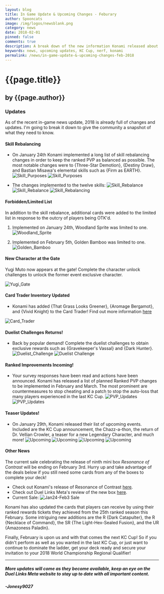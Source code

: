 ```yaml
---
layout: blog
title: In Game Update & Upcoming Changes - Feburary
author: Spooncats
image: /img/logos/newsblank.png
category: news
date: 2018-02-01
pinned: false
comments: true
description: A break down of the new information Konami released about KC Cup and Upcoming Updates.
keywords: news, upcoming updates, KC Cup, nerf, konami
permalink: /news/in-game-update-&-upcoming-changes-feb-2018
---
```


# {{page.title}}
## by {{page.author}}


### Updates
As of the recent in-game news update, 2018 is already full of changes and updates. I'm going to break it down to give the community a snapshot of what they need to know.

#### Skill Rebalancing
* On January 24th Konami implemented a long list of skill rebalancing changes in order to keep the ranked PVP as balanced as possible. The most notable changes were to {Three-Star Demotion}, {Destiny Draw}, and Bastian Misawa's elemental skills such as {Firm as EARTH}.
![Skill_Purposes](https://i.imgur.com/KqnhlNt.png)
![Skill_Purposes](https://i.imgur.com/s1lQJv2.png)

* The changes implemented to the twelve skills:
![Skill_Rebalance](https://i.imgur.com/e3awmcg.png)
![Skill_Rebalance](https://i.imgur.com/HjY2P9X.png)
![Skill_Rebalancing](https://i.imgur.com/kKkjtd6.png)

#### Forbidden/Limited List
In addition to the skill rebalance, additional cards were added to the limited list in response to the outcry of players being OTK'd.
1. Implemented on January 24th, Woodland Sprite was limited to one.
![Woodland_Sprite](https://i.imgur.com/PuHVdBY.png)

2. Implemented on February 5th, Golden Bamboo was limited to one. 
![Golden_Bamboo](https://i.imgur.com/7eG5035.png)


#### New Character at the Gate
Yugi Muto now appears at the gate! Complete the character unlock challenges to unlock the former event exclusive character.

![Yugi_Gate](https://i.imgur.com/NC6HIyD.png)

#### Card Trader Inventory Updated
* Konami has added {That Grass Looks Greener}, {Aromage Bergamot}, and {Vivid Knight} to the Card Trader! Find out more information [here](https://duellinksmeta.netlify.com/news/card-trader-inventorty-updated)

![Card_Trader](https://i.imgur.com/rBeGuDV.png)

#### Duelist Challenges Returns!
* Back by popular demand! Complete the duelist challenges to obtain exclusive rewards such as {Gravekeeper's Vassal} and {Dark Hunter}.![Duelist_Challenge](https://i.imgur.com/4aaLCYj.png)
![Duelist Challenge](https://i.imgur.com/MvhrgF8.png)

#### Ranked Improvements Incoming!
* Your survey responses have been read and actions have been announced. Konami has released a list of planned Ranked PVP changes to be implemented in February and March. The most prominent are countermeasures to stop cheating and a patch to stop the auto-loss that many players experienced in the last KC Cup.
![PVP_Updates](https://i.imgur.com/xvNRpak.png)
![PVP_Updates](https://i.imgur.com/7w8HnQO.png)

#### Teaser Updates!
* On January 29th, Konami released their list of upcoming events. Included are the KC Cup announcement, the Chazz-a-thon, the return of Dr. Vellian Crowler, a teaser for a new Legendary Character, and much more!
![Upcoming](https://i.imgur.com/43tELd0.png)
![Upcoming](https://i.imgur.com/NYZT285.png)
![Upcoming](https://i.imgur.com/TCQ6Gvs.png)
![Upcoming](https://i.imgur.com/ojWEfGc.png)
#### Other News
The current sale celebrating the release of ninth mini box *Resonance of Contrast* will be ending on February 3rd. Hurry up and take advantage of the deals below if you still need some cards from any of the boxes to complete your deck!

* Check out Konami's release of Resonance of Contrast [here](https://www.konami.com/yugioh/duel_links/en/box/resonance_of_contrast/).
* Check out Duel Links Meta's review of the new box [here](https://www.youtube.com/watch?v=EOgZ2VpCANQ).
* Current Sale:
  ![Jan24-Feb3 Sale](https://i.imgur.com/dmkDE4P.png)

Konami has also updated the cards that players can receive by using their ranked rewards tickets they achieved from the 25th ranked season this February. Some intriguing new additions are the R {Dark Catapulter}, the R {Necklace of Command}, the SR {The Light-Hex-Sealed Fusion}, and the UR {Amazoness Paladin}.

Finally, February is upon us and with that comes the next KC Cup! So if you didn't perform as well as you wanted in the last KC Cup, or just want to continue to dominate the ladder, get your deck ready and secure your invitation to your 2018 World Championship Regional Qualifier!

---
##### More updates will come as they become available, keep an eye on the Duel Links Meta website to stay up to date with all important content.
##### -Jonesy9027
